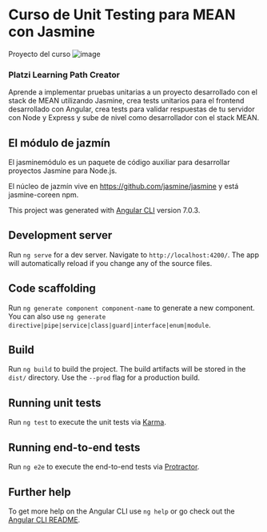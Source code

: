 # Curso de Unit Testing para MEAN con Jasmine

Proyecto del curso
![image](https://static.platzi.com/media/landing-projects/Proyecto-unit-testin-jasmine.gif)
### Platzi Learning Path Creator
Aprende a implementar pruebas unitarias a un proyecto desarrollado con el stack de MEAN utilizando Jasmine, crea tests unitarios para el frontend desarrollado con Angular, crea tests para validar respuestas de tu servidor con Node y Express y sube de nivel como desarrollador con el stack MEAN.

## El módulo de jazmín
El jasminemódulo es un paquete de código auxiliar para desarrollar proyectos Jasmine para Node.js.

El núcleo de jazmín vive en https://github.com/jasmine/jasmine y está jasmine-coreen npm.

This project was generated with [Angular CLI](https://github.com/angular/angular-cli) version 7.0.3.

## Development server

Run `ng serve` for a dev server. Navigate to `http://localhost:4200/`. The app will automatically reload if you change any of the source files.

## Code scaffolding

Run `ng generate component component-name` to generate a new component. You can also use `ng generate directive|pipe|service|class|guard|interface|enum|module`.

## Build

Run `ng build` to build the project. The build artifacts will be stored in the `dist/` directory. Use the `--prod` flag for a production build.

## Running unit tests

Run `ng test` to execute the unit tests via [Karma](https://karma-runner.github.io).

## Running end-to-end tests

Run `ng e2e` to execute the end-to-end tests via [Protractor](http://www.protractortest.org/).

## Further help

To get more help on the Angular CLI use `ng help` or go check out the [Angular CLI README](https://github.com/angular/angular-cli/blob/master/README.md).
